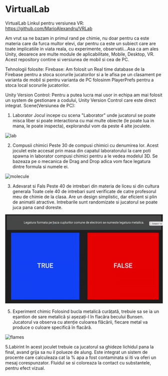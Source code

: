 # VirtualLab
VirtualLab
Linkul pentru versiunea VR: https://github.com/MarioAlexandru/VRLab

Am vrut sa ne bazam in primul rand pe chimie, nu doar pentru ca este materia care da furca multor elevi, dar pentru ca este un subiect care are toate implicatiile in viata reala, cu experimente, observatii...Asa ca am ales Unity, deoarece are multe module de aplicabilitate, Mobile, Desktop, VR.
Acest repository contine si versiunea de mobil si cea de PC.

Tehnologii folosite:
Firebase:
Am folosit un Real time database de la Firebase pentru a stoca scorurile jucatorilor si a le afisa pe un clasament pe varianta de mobil si pentru varianta de PC folosinm PlayerPrefs pentru a stoca local scorurile jucatorilor.

Unity Version Control:
Pentru a putea lucra mai usor in echipa am mai folosit un system de gestionare a codului, Unity Version Control care este direct integrat.
	Scene(Versiunea de PC):
1.  Laborator
Jocul incepe cu scena "Laborator" unde jucatorul se poate misca liber si poate interactiona cu mai multe obiecte (le poate lua in mana, le poate inspecta), explorandul vom da peste 4 alte joculete.

![lab](https://github.com/MarioAlexandru/VirtualLab/blob/main/Assets/Gifs/Laboraor%20Preview.gif)

2.  Compusii chimici Peste 30 de compusi chimici cu denumirea lor.
Acest joculet este accesat prin masa din capatul laboratorului la care poti spawna in laborator compusi chimici pentru a le vedea modelul 3D. Se bazeaza pe o mecanica de Drag and Drop adica vom face legatura dintre formula si numele ei.

![molecule](https://github.com/MarioAlexandru/VirtualLab/blob/main/Assets/Gifs/Molecule%20Preview.gif)

3.  Adevarat si Fals
Peste 40 de intrebari din materia de liceu si din cultura generala
Toate cele 40 de intrebari sunt verificate de catre profesorul meu de chimie de la clasa. Are un design simplistic, dar eficient si plin de animatii atractive. Intrebarile sunt randomizate si jucatorul se poate juca pana cand doreste.

![quiz](https://github.com/MarioAlexandru/VirtualLab/blob/main/Assets/Gifs/Quiz%20Preview.gif)

5.  Experiment chimic
     Folosind bucla metalică curățată, trebuie sa se ia un eșantion de sare metalică și așezați-l în flacăra becului Bunsen. Jucatorul va observa cu atenție culoarea flăcării, fiecare metal va produce o culoare specifică în flacără.

![flames](https://github.com/MarioAlexandru/VirtualLab/blob/main/Assets/Gifs/Flame%20Preview.gif)
    
5.Labirint
In acest joculet trebuie ca jucatorul sa ghideze lichidul pana la final, avand grija sa nu il polueze de alung. Este integrat un sistem de procente care calculeaza cat la % apa a fost contaminata si iti va oferi un mesaj corespunzator. Fluidul se si coloreaza la contact cu substantele, pentru efect vizual.

